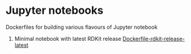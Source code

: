# Jupyter notebooks

Dockerfiles for building various flavours of Jupyter notebook

1. Minimal notebook with latest RDKit release [Dockerfile-rdkit-release-latest](Dockerfile-rdkit-release-latest)
